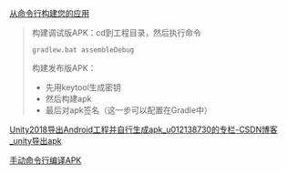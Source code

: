 [从命令行构建您的应用](https://developer.android.google.cn/studio/build/building-cmdline?hl=zh-cn)

> 构建调试版APK：cd到工程目录，然后执行命令
>
> ```
> gradlew.bat assembleDebug
> ```
>
> 构建发布版APK：
>
> - 先用keytool生成密钥
> - 然后构建apk
> - 最后对apk签名（这一步可以配置在Gradle中）

[Unity2018导出Android工程并自行生成apk_u012138730的专栏-CSDN博客_unity导出apk](https://blog.csdn.net/u012138730/article/details/106623347)

[手动命令行编译APK](https://zhuanlan.zhihu.com/p/22302525)